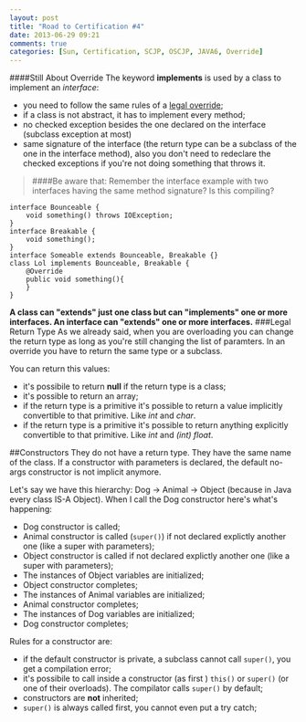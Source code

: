 ```yaml
---
layout: post
title: "Road to Certification #4"
date: 2013-06-29 09:21
comments: true
categories: [Sun, Certification, SCJP, OSCJP, JAVA6, Override]
---
```

####Still About Override
The keyword **implements** is used by a class to implement an *interface*:

* you need to follow the same rules of a [legal override](http://invasionofsmallcubes.github.io/blog/2013/06/28/road-to-certification-number-3/);
* if a class is not abstract, it has to implement every method;
* no checked exception besides the one declared on the interface (subclass exception at most)
* same signature of the interface (the return type can be a subclass of the one in the interface method), also you don't need to redeclare the checked exceptions if you're not doing something that throws it.
> ####Be aware that:
> Remember the interface example with two interfaces having the same method signature? Is this compiling?

~~~~~~~~
interface Bounceable {
	void something() throws IOException;
}
interface Breakable {
	void something();
}
interface Someable extends Bounceable, Breakable {}
class Lol implements Bounceable, Breakable {
	@Override
	public void something(){
	}
}
~~~~~~~~

<!-- more -->
**A class can "extends" just one class but can "implements" one or more interfaces. An interface can "extends" one or more interfaces.**
###Legal Return Type
As we already said, when you are overloading you can change the return type as long as you're still changing the list of paramters. In an override you have to return the same type or a subclass.

You can return this values:

* it's possibile to return **null** if the return type is a class;
* it's possible to return an array;
* if the return type is a primitive it's possible to return a value implicitly convertible to that primitive. Like *int* and *char*.
* if the return type is a primitive it's possible to return anything explicitly convertible to that primitive. Like *int* and *(int) float*.

##Constructors
They do not have a return type. They have the same name of the class. If a constructor with parameters is declared, the default no-args constructor is not implicit anymore.

Let's say we have this hierarchy: Dog -> Animal -> Object (because in Java every class IS-A Object). When I call the Dog constructor here's what's happening:

* Dog constructor is called;
* Animal constructor is called (`super()`) if not declared explictly another one (like a super with parameters);
* Object constructor is called if not declared explictly another one (like a super with parameters);
* The instances of Object variables are initialized;
* Object constructor completes;
* The instances of Animal variables are initialized;
* Animal constructor completes;
* The instances of Dog variables are initialized;
* Dog constructor completes;

Rules for a constructor are:

* if the default constructor is private, a subclass cannot call `super()`, you get a compilation error;
* it's possibile to call inside a constructor (as first ) `this()` or `super()` (or one of their overloads). The compilator calls `super()` by default;
* constructors are **not** inherited;
* `super()` is always called first, you cannot even put a try catch;
